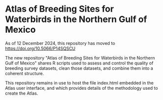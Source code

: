 # Atlas of Breeding Sites for Waterbirds in the Northern Gulf of Mexico

As of 12 December 2024, this repository has moved to https://doi.org/10.5066/P14SQSCU

The new repository "Atlas of Breeding Sites for Waterbirds in the Northern Gulf of Mexico" shares R scripts  used to assess and control the quality of breeding survey datasets, clean those datasets, and combine them into a coherent structure.

This repository remains in use to host the file index.html embedded in the Atlas user interface, and which provides details of the methodology used to create the Atlas.
